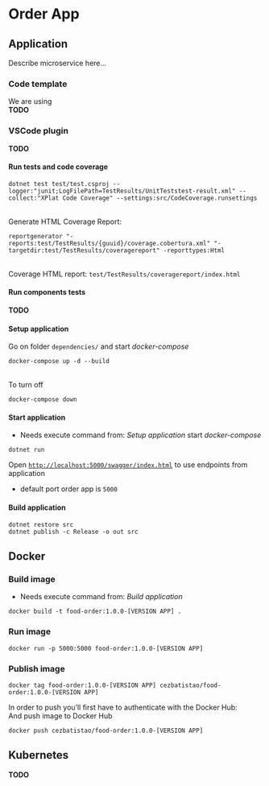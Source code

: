 # Order App

## Application

Describe microservice here...

### Code template

We are using  
**TODO**

### VSCode plugin
**TODO**

#### Run tests and code coverage
```
dotnet test test/test.csproj --logger:"junit;LogFilePath=TestResults/UnitTeststest-result.xml" --collect:"XPlat Code Coverage" --settings:src/CodeCoverage.runsettings
```
\
Generate HTML Coverage Report:
```
reportgenerator "-reports:test/TestResults/{guuid}/coverage.cobertura.xml" "-targetdir:test/TestResults/coveragereport" -reporttypes:Html
```
\
Coverage HTML report: `test/TestResults/coveragereport/index.html`

#### Run components tests
**TODO**

#### Setup application
Go on folder `dependencies/` and start _docker-compose_
```
docker-compose up -d --build
```
\
To turn off
```
docker-compose down
```

#### Start application
* Needs execute command from: _Setup application_ start _docker-compose_
```
dotnet run
```
Open [`http://localhost:5000/swagger/index.html`](http://localhost:5000/swagger/index.html) to use endpoints from application

* default port order app is `5000`

#### Build application
```
dotnet restore src
dotnet publish -c Release -o out src
```

## Docker

### Build image
* Needs execute command from: _Build application_
```
docker build -t food-order:1.0.0-[VERSION APP] .
```

### Run image
```
docker run -p 5000:5000 food-order:1.0.0-[VERSION APP]
```

### Publish image
```
docker tag food-order:1.0.0-[VERSION APP] cezbatistao/food-order:1.0.0-[VERSION APP]
```
In order to push you’ll first have to authenticate with the Docker Hub:
\
And push image to Docker Hub
```
docker push cezbatistao/food-order:1.0.0-[VERSION APP]
```

## Kubernetes
**TODO**
